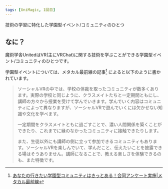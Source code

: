 ```yaml
---
tags: [UniMagic, 1回目]
---
```


技術の学習に特化した学園型イベント/コミュニティのひとつ

## なに？

魔術学舎UnitedはVR(主にVRChat)に関する技術を学ぶことができる学園型イベント/コミュニティのひとつです。

学園型イベントについては、メタカル最前線の記事[^1] によると以下のように書かれています。

> ソーシャルVRの中では、学校の体裁を取ったコミュニティが数多くあります。実際の学校と同じように、クラスメイトたちと一定期間ともにし、講師の方々から授業を受けて学んでいきます。学んでいく内容はコミュニティによって異なりますが、ソーシャルVRで遊んでいくには欠かせない知識や文化を学べます。
> 
> 一定期間をクラスメイトともに過ごすことで、濃い人間関係を築くことができたり、これまでに縁のなかったコミュニティに接触できたりします。
> 
> また、生徒以外にも講師の側に立って参加できるコミュニティもあります。ソーシャルVRを楽しんでいて、学んだこと、伝えたいことを披露できる場はそうありません。講師になることで、教える楽しさを体験できるのも、また特徴です。

[^1]: [あなたの行きたい学園型コミュニティはきっとある！合同アンケート実施|メタカル最前線](https://metacul-frontier.com/?p=8476)